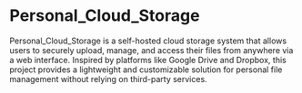 # Personal_Cloud_Storage
Personal_Cloud_Storage is a self-hosted cloud storage system that allows users to securely upload, manage, and access their files from anywhere via a web interface. Inspired by platforms like Google Drive and Dropbox, this project provides a lightweight and customizable solution for personal file management without relying on third-party services.
